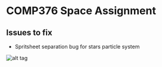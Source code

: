 # COMP376 Space Assignment
## Issues to fix
- Spritsheet separation bug for stars particle system

![alt tag](https://github.com/Yisas/COMP376SpaceAssignment/blob/master/README.png)
